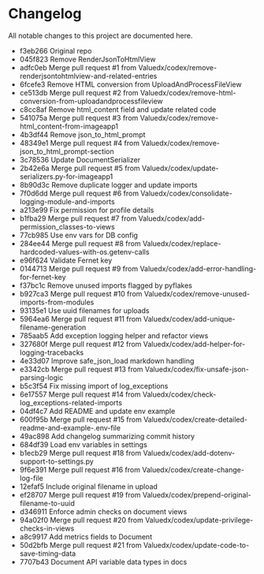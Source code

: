 # Changelog

All notable changes to this project are documented here.

- f3eb266 Original repo
- 045f823 Remove RenderJsonToHtmlView
- adfc0eb Merge pull request #1 from Valuedx/codex/remove-renderjsontohtmlview-and-related-entries
- 6fcefe3 Remove HTML conversion from UploadAndProcessFileView
- ce513db Merge pull request #2 from Valuedx/codex/remove-html-conversion-from-uploadandprocessfileview
- c8cc8af Remove html_content field and update related code
- 541075a Merge pull request #3 from Valuedx/codex/remove-html_content-from-imageapp1
- 4b3df44 Remove json_to_html_prompt
- 48349e1 Merge pull request #4 from Valuedx/codex/remove-json_to_html_prompt-section
- 3c78536 Update DocumentSerializer
- 2b42e6a Merge pull request #5 from Valuedx/codex/update-serializers.py-for-imageapp1
- 8b90d3c Remove duplicate logger and update imports
- 7f0d6dd Merge pull request #6 from Valuedx/codex/consolidate-logging-module-and-imports
- a213e99 Fix permission for profile details
- b1fba29 Merge pull request #7 from Valuedx/codex/add-permission_classes-to-views
- 77cb985 Use env vars for DB config
- 284ee44 Merge pull request #8 from Valuedx/codex/replace-hardcoded-values-with-os.getenv-calls
- e96f624 Validate Fernet key
- 0144713 Merge pull request #9 from Valuedx/codex/add-error-handling-for-fernet-key
- f37bc1c Remove unused imports flagged by pyflakes
- b927ca3 Merge pull request #10 from Valuedx/codex/remove-unused-imports-from-modules
- 93135e1 Use uuid filenames for uploads
- 5964ea6 Merge pull request #11 from Valuedx/codex/add-unique-filename-generation
- 785aab5 Add exception logging helper and refactor views
- 327680f Merge pull request #12 from Valuedx/codex/add-helper-for-logging-tracebacks
- 4e33d07 Improve safe_json_load markdown handling
- e3342cb Merge pull request #13 from Valuedx/codex/fix-unsafe-json-parsing-logic
- b5c3f54 Fix missing import of log_exceptions
- 6e17557 Merge pull request #14 from Valuedx/codex/check-log_exceptions-related-imports
- 04df4c7 Add README and update env example
- 600f95b Merge pull request #15 from Valuedx/codex/create-detailed-readme-and-example-.env-file
- 49ac898 Add changelog summarizing commit history
- 684df39 Load env variables in settings
- b1ecb29 Merge pull request #18 from Valuedx/codex/add-dotenv-support-to-settings.py
- 9f6e391 Merge pull request #16 from Valuedx/codex/create-change-log-file
- 12efaf5 Include original filename in upload
- ef28707 Merge pull request #19 from Valuedx/codex/prepend-original-filename-to-uuid
- d346911 Enforce admin checks on document views
- 94a02f0 Merge pull request #20 from Valuedx/codex/update-privilege-checks-in-views
- a8c9917 Add metrics fields to Document
- 50d2bfb Merge pull request #21 from Valuedx/codex/update-code-to-save-timing-data
- 7707b43 Document API variable data types in docs
